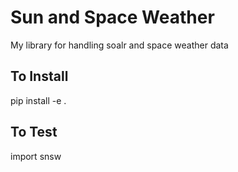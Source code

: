 # Sun and Space Weather

My library for handling soalr and space weather data

## To Install

pip install -e .

## To Test

import snsw
